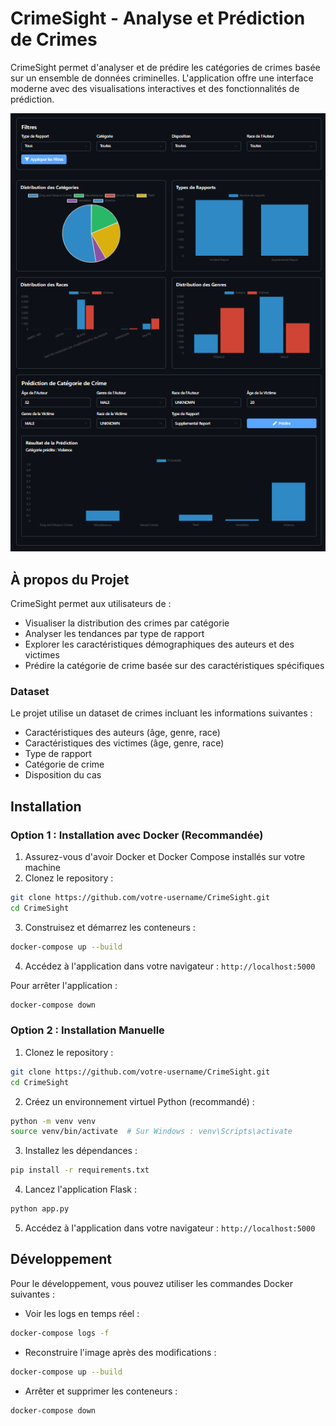 # CrimeSight - Analyse et Prédiction de Crimes

CrimeSight permet d'analyser et de prédire les catégories de crimes basée sur un ensemble de données criminelles. L'application offre une interface moderne avec des visualisations interactives et des fonctionnalités de prédiction.

<div align="center">
  <img src="webapp_demo1.png" alt="Interface de l'application" width="800"/>
</div>

## À propos du Projet

CrimeSight permet aux utilisateurs de :
- Visualiser la distribution des crimes par catégorie
- Analyser les tendances par type de rapport
- Explorer les caractéristiques démographiques des auteurs et des victimes
- Prédire la catégorie de crime basée sur des caractéristiques spécifiques

### Dataset

Le projet utilise un dataset de crimes incluant les informations suivantes :
- Caractéristiques des auteurs (âge, genre, race)
- Caractéristiques des victimes (âge, genre, race)
- Type de rapport
- Catégorie de crime
- Disposition du cas

## Installation

### Option 1 : Installation avec Docker (Recommandée)

1. Assurez-vous d'avoir Docker et Docker Compose installés sur votre machine
2. Clonez le repository :
```bash
git clone https://github.com/votre-username/CrimeSight.git
cd CrimeSight
```

3. Construisez et démarrez les conteneurs :
```bash
docker-compose up --build
```

4. Accédez à l'application dans votre navigateur : `http://localhost:5000`

Pour arrêter l'application :
```bash
docker-compose down
```

### Option 2 : Installation Manuelle

1. Clonez le repository :
```bash
git clone https://github.com/votre-username/CrimeSight.git
cd CrimeSight
```

2. Créez un environnement virtuel Python (recommandé) :
```bash
python -m venv venv
source venv/bin/activate  # Sur Windows : venv\Scripts\activate
```

3. Installez les dépendances :
```bash
pip install -r requirements.txt
```

4. Lancez l'application Flask :
```bash
python app.py
```

5. Accédez à l'application dans votre navigateur : `http://localhost:5000`

## Développement

Pour le développement, vous pouvez utiliser les commandes Docker suivantes :

- Voir les logs en temps réel :
```bash
docker-compose logs -f
```

- Reconstruire l'image après des modifications :
```bash
docker-compose up --build
```

- Arrêter et supprimer les conteneurs :
```bash
docker-compose down
```